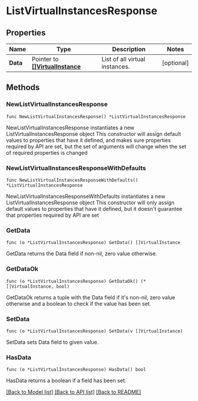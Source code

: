 # ListVirtualInstancesResponse

## Properties

Name | Type | Description | Notes
------------ | ------------- | ------------- | -------------
**Data** | Pointer to [**[]VirtualInstance**](VirtualInstance.md) | List of all virtual instances. | [optional] 

## Methods

### NewListVirtualInstancesResponse

`func NewListVirtualInstancesResponse() *ListVirtualInstancesResponse`

NewListVirtualInstancesResponse instantiates a new ListVirtualInstancesResponse object
This constructor will assign default values to properties that have it defined,
and makes sure properties required by API are set, but the set of arguments
will change when the set of required properties is changed

### NewListVirtualInstancesResponseWithDefaults

`func NewListVirtualInstancesResponseWithDefaults() *ListVirtualInstancesResponse`

NewListVirtualInstancesResponseWithDefaults instantiates a new ListVirtualInstancesResponse object
This constructor will only assign default values to properties that have it defined,
but it doesn't guarantee that properties required by API are set

### GetData

`func (o *ListVirtualInstancesResponse) GetData() []VirtualInstance`

GetData returns the Data field if non-nil, zero value otherwise.

### GetDataOk

`func (o *ListVirtualInstancesResponse) GetDataOk() (*[]VirtualInstance, bool)`

GetDataOk returns a tuple with the Data field if it's non-nil, zero value otherwise
and a boolean to check if the value has been set.

### SetData

`func (o *ListVirtualInstancesResponse) SetData(v []VirtualInstance)`

SetData sets Data field to given value.

### HasData

`func (o *ListVirtualInstancesResponse) HasData() bool`

HasData returns a boolean if a field has been set.


[[Back to Model list]](../README.md#documentation-for-models) [[Back to API list]](../README.md#documentation-for-api-endpoints) [[Back to README]](../README.md)


